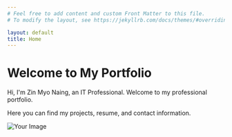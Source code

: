 ```yaml
---
# Feel free to add content and custom Front Matter to this file.
# To modify the layout, see https://jekyllrb.com/docs/themes/#overriding-theme-defaults

layout: default
title: Home
---
```


# Welcome to My Portfolio

Hi, I'm Zin Myo Naing, an IT Professional. Welcome to my professional portfolio.

Here you can find my projects, resume, and contact information.

![Your Image](C:\Users\hninh\OneDrive\Documents\GitHub\zin-myo-naing.github.io\zmn.jpg)
